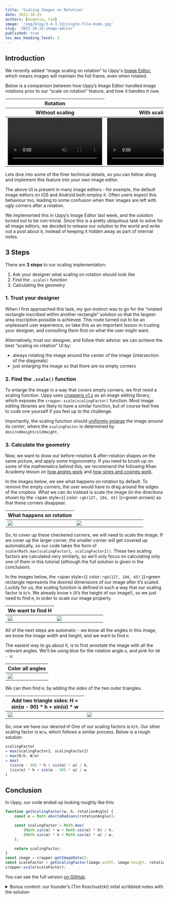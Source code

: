 ```yaml
---
title: 'Scaling Images on Rotation'
date: 2023-10-25
authors: [evgenia, tim]
image: '/img/blog/3.4-3.13/single-file-mode.jpg'
slug: '2023-10-25-image-editor'
published: true
toc_max_heading_level: 3
---
```


<!--retext-simplify disable prior-to all-of employ very represents appropriate-->

## Introduction

We recently added “image scaling on rotation” to Uppy's
[Image Editor](https://uppy.io/docs/image-editor/), which means images will
maintain the full frame, even when rotated.

Below is a comparison between how Uppy’s Image Editor handled image rotations
prior to our “scale on rotation” feature, and how it handles it now.

<table style={{ textAlign: "center" }}>
  <thead>
  <tr>
    <th colspan={2}>
      Rotation
    </th>
  </tr>

  <tr>
    <th>Without scaling</th>
    <th>With scaling</th>
  </tr>
  </thead>

  <tbody>
  <tr>
  <td>
    <video controls muted autoplay>
      <source src="/img/blog/2023-10-25-image-editor/without-scaling.mov" type="video/mp4" />
    </video>
  </td>

  <td>
    <video controls muted autoplay>
      <source src="/img/blog/2023-10-25-image-editor/with-scaling.mov" type="video/mp4" />
    </video>
  </td>
  </tr>
  </tbody>
</table>

Lets dive into some of the finer technical details, so you can follow along and
implement this feature into your own image editor.

<!--truncate-->

The above UI is present in many image editors - for example, the default image
editors on iOS and Android both employ it. Often users expect this behaviour
too, leading to some confusion when their images are left with ugly corners
after a rotation.

We implemented this in Uppy’s Image Editor last week, and the solution turned
out to be non-trivial. Since this is a pretty ubiquitous task to solve for all
image editors, we decided to release our solution to the world and write out a
post about it, instead of keeping it hidden away as part of internal notes.

## 3 Steps

There are **3 steps** to our scaling implementation:

1. Ask your designer what scaling on rotation should look like
1. Find the `.scale()` function
1. Calculating the geometry

### 1. Trust your designer

When I first approached this task, my gut-instinct was to go for the “rotated
rectangle inscribed within another rectangle” solution so that the largest-area
inscription possible is achieved. This route turned out to be an unpleasant user
experience, so take this as an important lesson in trusting your designer, and
consulting them first on what the user might want.

Alternatively, trust our designer, and follow their advice: we can achieve the
best “scaling on rotation” UI by:

- always rotating the image around the center of the image (intersection of the
  diagonals)
- just enlarging the image so that there are no empty corners

### 2. Find the `.scale()` function

To enlarge the image in a way that covers empty corners, we first need a scaling
function. Uppy uses [cropperjs v1.x](https://github.com/fengyuanchen/cropperjs)
as an image editing library, which exposes the `cropper.scale(scalingFactor)`
function. Most image editing libraries are likely to have a similar function,
but of course feel free to code one yourself if you feel up to the challenge.

Importantly, the scaling function should
[uniformly enlarge](<https://en.wikipedia.org/wiki/Scaling_(geometry)#Uniform_scaling>)
the image _around its center_, where the `scalingFactor` is determined by
`desiredHeight/oldHeight`.

### 3. Calculate the geometry

Now, we want to draw our before-rotation & after-rotation shapes on the same
picture, and apply some trigonometry. If you need to brush up on some of the
mathematics behind this, we recommend the following Khan Academy lesson on
[how angles work](https://www.khanacademy.org/test-prep/praxis-math/praxis-math-lessons/gtp--praxis-math--lessons--geometry/a/gtp--praxis-math--article--angles--lesson)
and
[how sines and cosines work](https://www.khanacademy.org/math/geometry/hs-geo-trig/hs-geo-trig-ratios-intro/a/finding-trig-ratios-in-right-triangles).

In the images below, we see what happens on rotation by default. To remove the
empty corners, the user would have to drag around the edges of the cropbox. What
we can do instead is scale the image (in the directions shown by the <span
style={{ color: `rgb(127, 194, 65)` }}>green arrows</span>) so that these
corners disappear.

<table style={{ background: `rgb(250, 250, 250)` }}>
  <thead>
  <tr><th colspan={2}>What happens on rotation</th></tr>
  </thead>

  <tbody>
  <tr>
  <td width="50%">
    <img style={{ maxWidth: 300 }} src="/img/blog/2023-10-25-image-editor/1a.png" />
  </td>

  <td width="50%">
    <img style={{ maxWidth: 340 }} src="/img/blog/2023-10-25-image-editor/1b.png" />
  </td>
  </tr>
  </tbody>
</table>

So, to cover up these checkered corners, we will need to scale the image. If we
cover up the larger corner, the smaller corner will get covered up
automatically, so our code takes the form of
`scale(Math.max(scalingFactor1, scalingFactor2))`. These two scaling factors are
calculated very similarly, so we’ll only focus on calculating only one of them
in this tutorial (although the full solution is given in the conclusion).

In the images below, the <span style={{ color: `rgb(127, 194, 65)` }}>green
rectangle</span> represents the desired dimensions of our image after it’s
scaled. Luckily for us, the scaling function is defined in such a way that our
scaling factor is `H/h`. We already know `h` (it’s the height of our image!), so
we just need to find `H`, in order to scale our image properly.

<table style={{ background: "rgb(250, 250, 250)" }}>
  <thead>
  <tr><th colspan={2}>We want to find H</th></tr>
  </thead>

  <tbody>
  <tr>
  <td width="50%">
    <img src="/img/blog/2023-10-25-image-editor/2a.png" />
  </td>

  <td width="50%">
    <img src="/img/blog/2023-10-25-image-editor/2b.png" />
  </td>
  </tr>
  </tbody>
</table>

All of the next steps are automatic - we know all the angles in this image, we
know the image width and height, and we want to find `H`.

<p style={{ padding: 0 }}>The easiest way to go about it, is to first annotate the image with all the
relevant angles. We'll be using <span
style={{ color: `rgb(26, 196, 213)` }}>blue </span> for the rotation angle
 <code>α</code>, and <span style={{ color: `rgb(224, 128, 193)` }}>pink </span>
for <code>90 - α</code>:</p>

<table style={{ background: "rgb(250, 250, 250)", textAlign: "center" }}>
  <thead style={{ display: "table", width: "100%" }}>
  <tr><th>Color all angles</th></tr>
  </thead>

  <tbody style={{ display: "table", width: "100%" }}>
  <tr>
  <td>
    <img style={{ width: 500 }} src="/img/blog/2023-10-25-image-editor/3.png" />
  </td>
  </tr>
  </tbody>
</table>

We can then find `H`, by adding the sides of the two outer triangles.

<table style={{ background: "rgb(250, 250, 250)" }}>
  <thead>
  <tr><th colspan={2}>Add two triangle sides: H = sin(α - 90) * h + sin(α) * w</th></tr>
  </thead>

  <tbody>
  <tr>
  <td width="50%">
    <img src="/img/blog/2023-10-25-image-editor/4a.png" />
  </td>

  <td width="50%">
    <img src="/img/blog/2023-10-25-image-editor/4b.png" />
  </td>
  </tr>
  </tbody>
</table>

So, now we have our desired `H`! One of our scaling factors is `H/h`. Our other
scaling factor is `W/w`, which follows a similar process. Below is a rough
solution.

```javascript
scalingFactor
= max(scalingFactor1, scalingFactor2)
= max(H/h, W/w)
= max(
  (sin(α - 90) * h + sin(α) * w) / h,
  (sin(α) * h + sin(α - 90) * w) / w
)
```

## Conclusion

In Uppy, our code ended up looking roughly like this:

```javascript
function getScalingFactor(w, h, rotationAngle) {
	const α = Math.abs(toRadians(rotationAngle));

	const scalingFactor = Math.max(
		(Math.sin(α) * w + Math.cos(α) * h) / h,
		(Math.sin(α) * h + Math.cos(α) * w) / w,
	);

	return scalingFactor;
}
const image = cropper.getImageData();
const scaleFactor = getScalingFactor(image.width, image.height, rotationAngle);
cropper.scale(scaleFactor);
```

You can see the full version
[on GitHub](https://github.com/transloadit/uppy/blob/12e08ada02b9080bd5e1d19526bdf8a2010e62a1/packages/%40uppy/image-editor/src/utils/getScaleFactorThatRemovesDarkCorners.js).

<details>
  <summary>Bonus content: our founder’s (Tim Koschuetzki) inital scribbled notes with the solution</summary>
  <img src="/img/blog/2023-10-25-image-editor/tim.jpg"/>
</details>
